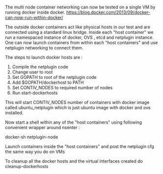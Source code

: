 The multi node container networking can now be tested on a single VM by running docker inside docker. 
https://blog.docker.com/2013/09/docker-can-now-run-within-docker/

The outside docker containers act like physical hosts in our test and are connected using a standard linux bridge. Inside each "host container" we run a namespaced instance of docker, OVS , etcd and netplugin instance. One can now launch containers from within each "host containers" and use netplugin networking to connect them. 

The steps to launch docker hosts are : 

1. Compile the netplugin code
2. Change user to root
3. Set GOPATH to root of the netplugin code 
4. Add $GOPATH/dockerhost to PATH
5. Set CONTIV_NODES to required number of nodes
6. Run start-dockerhosts

This will start CONTIV_NODES number of containers with docker image called ubuntu_netplugin which is just ubuntu image with docker and ovs installed. 

Now start a shell within any of the "host containers" using following convenient wrapper around nsenter : 

docker-sh netplugin-node<x>

Launch containers inside the "host containers" and post the netplugin cfg the same way you do on VMs 

To cleanup all the docker hosts and the virtual interfaces created do 
cleanup-dockerhosts




